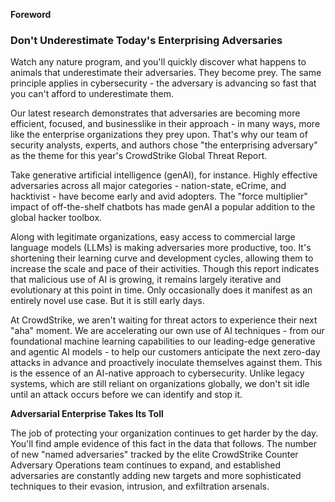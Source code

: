 **Foreword**

### Don't Underestimate Today's Enterprising Adversaries

Watch any nature program, and you'll quickly discover what happens to animals that underestimate their adversaries. They become prey. The same principle applies in cybersecurity - the adversary is advancing so fast that you can't afford to underestimate them.

Our latest research demonstrates that adversaries are becoming more efficient, focused, and businesslike in their approach - in many ways, more like the enterprise organizations they prey upon. That's why our team of security analysts, experts, and authors chose "the enterprising adversary" as the theme for this year's CrowdStrike Global Threat Report.

Take generative artificial intelligence (genAI), for instance. Highly effective adversaries across all major categories - nation-state, eCrime, and hacktivist - have become early and avid adopters. The "force multiplier" impact of off-the-shelf chatbots has made genAI a popular addition to the global hacker toolbox.

Along with legitimate organizations, easy access to commercial large language models (LLMs) is making adversaries more productive, too. It's shortening their learning curve and development cycles, allowing them to increase the scale and pace of their activities. Though this report indicates that malicious use of AI is growing, it remains largely iterative and evolutionary at this point in time. Only occasionally does it manifest as an entirely novel use case. But it is still early days.

At CrowdStrike, we aren't waiting for threat actors to experience their next "aha" moment. We are accelerating our own use of AI techniques - from our foundational machine learning capabilities to our leading-edge generative and agentic AI models - to help our customers anticipate the next zero-day attacks in advance and proactively inoculate themselves against them. This is the essence of an AI-native approach to cybersecurity. Unlike legacy systems, which are still reliant on organizations globally, we don't sit idle until an attack occurs before we can identify and stop it.

**Adversarial Enterprise Takes Its Toll**

The job of protecting your organization continues to get harder by the day. You'll find ample evidence of this fact in the data that follows. The number of new "named adversaries" tracked by the elite CrowdStrike Counter Adversary Operations team continues to expand, and established adversaries are constantly adding new targets and more sophisticated techniques to their evasion, intrusion, and exfiltration arsenals.